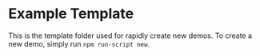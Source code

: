 # Example Template

This is the template folder used for rapidly create new demos.
To create a new demo, simply run `npm run-script new`.
